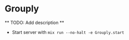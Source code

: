Grouply
=======

** TODO: Add description **

* Start server with `mix run --no-halt -e Grouply.start`
